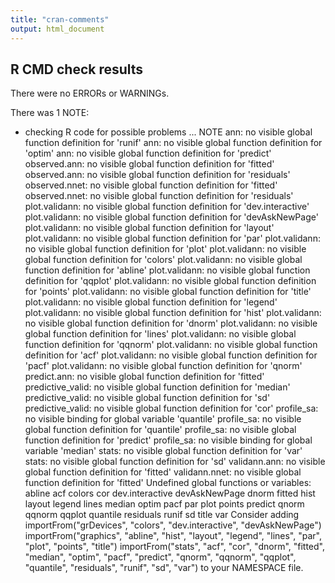 ```yaml
---
title: "cran-comments"
output: html_document
---
```


## R CMD check results
There were no ERRORs or WARNINGs. 

There was 1 NOTE:
* checking R code for possible problems ... NOTE
ann: no visible global function definition for 'runif'
ann: no visible global function definition for 'optim'
ann: no visible global function definition for 'predict'
observed.ann: no visible global function definition for 'fitted'
observed.ann: no visible global function definition for 'residuals'
observed.nnet: no visible global function definition for 'fitted'
observed.nnet: no visible global function definition for 'residuals'
plot.validann: no visible global function definition for
  'dev.interactive'
plot.validann: no visible global function definition for
  'devAskNewPage'
plot.validann: no visible global function definition for 'layout'
plot.validann: no visible global function definition for 'par'
plot.validann: no visible global function definition for 'plot'
plot.validann: no visible global function definition for 'colors'
plot.validann: no visible global function definition for 'abline'
plot.validann: no visible global function definition for 'qqplot'
plot.validann: no visible global function definition for 'points'
plot.validann: no visible global function definition for 'title'
plot.validann: no visible global function definition for 'legend'
plot.validann: no visible global function definition for 'hist'
plot.validann: no visible global function definition for 'dnorm'
plot.validann: no visible global function definition for 'lines'
plot.validann: no visible global function definition for 'qqnorm'
plot.validann: no visible global function definition for 'acf'
plot.validann: no visible global function definition for 'pacf'
plot.validann: no visible global function definition for 'qnorm'
predict.ann: no visible global function definition for 'fitted'
predictive_valid: no visible global function definition for 'median'
predictive_valid: no visible global function definition for 'sd'
predictive_valid: no visible global function definition for 'cor'
profile_sa: no visible binding for global variable 'quantile'
profile_sa: no visible global function definition for 'quantile'
profile_sa: no visible global function definition for 'predict'
profile_sa: no visible binding for global variable 'median'
stats: no visible global function definition for 'var'
stats: no visible global function definition for 'sd'
validann.ann: no visible global function definition for 'fitted'
validann.nnet: no visible global function definition for 'fitted'
Undefined global functions or variables:
  abline acf colors cor dev.interactive devAskNewPage dnorm fitted hist
  layout legend lines median optim pacf par plot points predict qnorm
  qqnorm qqplot quantile residuals runif sd title var
Consider adding
  importFrom("grDevices", "colors", "dev.interactive", "devAskNewPage")
  importFrom("graphics", "abline", "hist", "layout", "legend", "lines",
             "par", "plot", "points", "title")
  importFrom("stats", "acf", "cor", "dnorm", "fitted", "median", "optim",
             "pacf", "predict", "qnorm", "qqnorm", "qqplot", "quantile",
             "residuals", "runif", "sd", "var")
to your NAMESPACE file.
